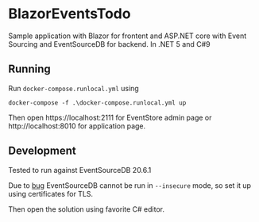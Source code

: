 # BlazorEventsTodo
Sample application with Blazor for frontent and ASP.NET core with Event Sourcing and EventSourceDB for backend. In .NET 5 and C#9

## Running

Run `docker-compose.runlocal.yml` using

    docker-compose -f .\docker-compose.runlocal.yml up
    
Then open https://localhost:2111 for EventStore admin page or http://localhost:8010 for application page.

## Development

Tested to run against EventSourceDB 20.6.1

Due to [bug](https://github.com/EventStore/EventStore/issues/2707) EventSourceDB cannot be run in `--insecure` mode, so set it up using certificates for TLS.

Then open the solution using favorite C# editor.
